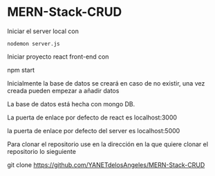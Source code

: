 # MERN-Stack-CRUD

Iniciar el server local con 
  
    nodemon server.js
    
Iniciar proyecto react front-end con

   npm start
   
   
   Inicialmente la base de datos se creará en caso de no existir, una vez creada pueden empezar a añadir datos
   
   La base de datos está hecha con mongo DB.

La puerta de enlace por defecto de react es localhost:3000

la puerta de enlace por defecto del server es localhost:5000


Para clonar el repositorio use en la dirección en la que quiere clonar el repositorio lo sieguiente

  git clone https://github.com/YANETdelosAngeles/MERN-Stack-CRUD

